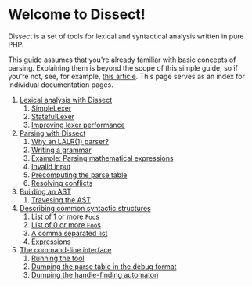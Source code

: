 Welcome to Dissect!
===================

Dissect is a set of tools for lexical and syntactical analysis
written in pure PHP.

This guide assumes that you're already familiar with basic concepts
of parsing. Explaining them is beyond the scope of this simple guide,
so if you're not, see, for example, [this article][parsing].
This page serves as an index for individual documentation pages.

1. [Lexical analysis with Dissect](lexing.md)
    1. [SimpleLexer](lexing.md#simplelexer)
    2. [StatefulLexer](lexing.md#statefullexer)
    3. [Improving lexer performance](lexing.md#improving-lexer-performance)
2. [Parsing with Dissect](parsing.md)
    1. [Why an LALR(1) parser?](parsing.md#why-an-lalr1-parser)
    2. [Writing a grammar](parsing.md#writing-a-grammar)
    3. [Example: Parsing mathematical expressions](parsing.md#example-parsing-mathematical-expressions)
    4. [Invalid input](parsing.md#invalid-input)
    5. [Precomputing the parse table](parsing.md#precomputing-the-parse-table)
    6. [Resolving conflicts](parsing.md#resolving-conflicts)
3. [Building an AST](ast.md)
    1. [Travesing the AST](ast.md#traversing-the-ast)
4. [Describing common syntactic structures](common.md)
    1. [List of 1 or more `Foo`s](common.md#list-of-1-or-more-foos)
    2. [List of 0 or more `Foo`s](common.md#list-of-0-or-more-foos)
    3. [A comma separated list](common.md#a-comma-separated-list)
    4. [Expressions](common.md#expressions)
5. [The command-line interface](cli.md)
    1. [Running the tool](cli.md#running-the-tool)
    2. [Dumping the parse table in the debug format](cli.md#dumping-the-parse-table-in-the-debug-format)
    3. [Dumping the handle-finding automaton](cli.md#dumping-the-handle-finding-automaton)

[parsing]: http://en.wikipedia.org/wiki/Parsing
